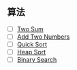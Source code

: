 ## 算法
- [ ] [Two Sum](two-sum.md)
- [ ] [Add Two Numbers](add-two-numbers.md)
- [ ] [Quick Sort](quick-sort.md)
- [ ] [Heap Sort](heap-sort.md)
- [ ] [Binary Search](binary-search.md)
